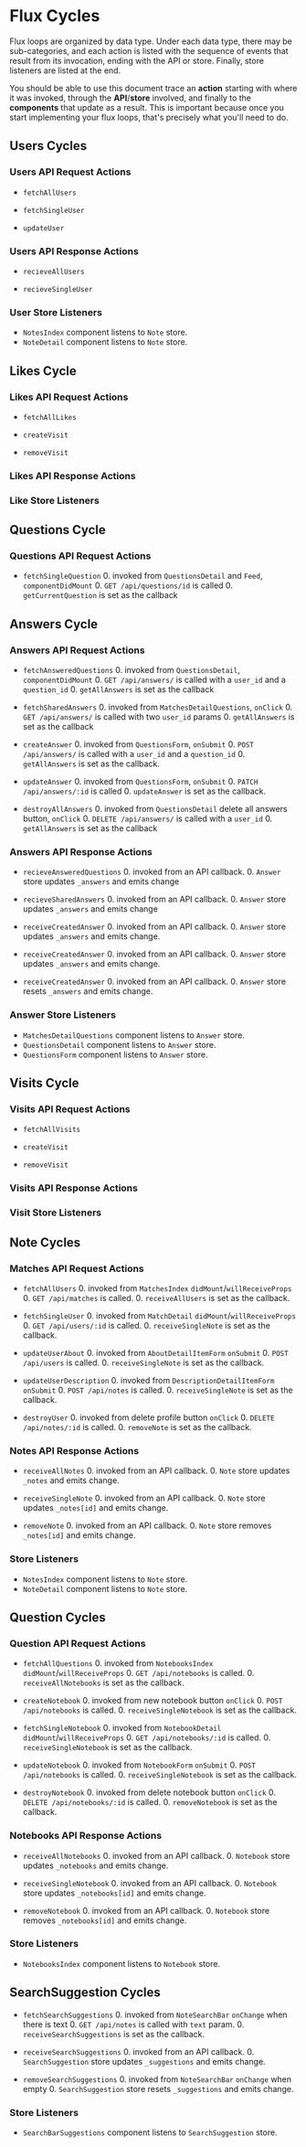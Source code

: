 # Flux Cycles

Flux loops are organized by data type. Under each data type, there may
be sub-categories, and each action is listed with the sequence of events
that result from its invocation, ending with the API or store. Finally,
store listeners are listed at the end.

You should be able to use this document trace an **action** starting
with where it was invoked, through the **API**/**store** involved, and
finally to the **components** that update as a result. This is important
because once you start implementing your flux loops, that's precisely
what you'll need to do.

## Users Cycles

### Users API Request Actions

* `fetchAllUsers`

* `fetchSingleUser`

* `updateUser`

### Users API Response Actions

* `recieveAllUsers`

* `recieveSingleUser`

### User Store Listeners

* `NotesIndex` component listens to `Note` store.
* `NoteDetail` component listens to `Note` store.


## Likes Cycle

### Likes API Request Actions

* `fetchAllLikes`

* `createVisit`

* `removeVisit`

### Likes API Response Actions

### Like Store Listeners






## Questions Cycle

### Questions API Request Actions

* `fetchSingleQuestion`
  0. invoked from `QuestionsDetail` and `Feed`, `componentDidMount`
  0. `GET /api/questions/id` is called
  0. `getCurrentQuestion` is set as the callback









## Answers Cycle

### Answers API Request Actions

* `fetchAnsweredQuestions`
  0. invoked from `QuestionsDetail`, `componentDidMount`
  0. `GET /api/answers/` is called with a `user_id` and a `question_id`
  0. `getAllAnswers` is set as the callback

* `fetchSharedAnswers`
  0. invoked from `MatchesDetailQuestions`, `onClick`
  0. `GET /api/answers/` is called with two `user_id` params
  0. `getAllAnswers` is set as the callback

* `createAnswer`
  0. invoked from `QuestionsForm`, `onSubmit`
  0. `POST /api/answers/` is called with a `user_id` and a `question_id`
  0. `getAllAnswers` is set as the callback.

* `updateAnswer`
  0. invoked from `QuestionsForm`, `onSubmit`
  0. `PATCH /api/answers/:id` is called
  0. `updateAnswer` is set as the callback.

* `destroyAllAnswers`
  0. invoked from `QuestionsDetail` delete all answers button, `onClick`
  0. `DELETE /api/answers/` is called with a `user_id`
  0. `getAllAnswers` is set as the callback

### Answers API Response Actions

* `recieveAnsweredQuestions`
  0. invoked from an API callback.
  0. `Answer` store updates `_answers` and emits change

* `recieveSharedAnswers`
  0. invoked from an API callback.
  0. `Answer` store updates `_answers` and emits change

* `receiveCreatedAnswer`
  0. invoked from an API callback.
  0. `Answer` store updates `_answers` and emits change.

* `receiveCreatedAnswer`
  0. invoked from an API callback.
  0. `Answer` store updates `_answers` and emits change.

* `receiveCreatedAnswer`
  0. invoked from an API callback.
  0. `Answer` store resets `_answers` and emits change.

### Answer Store Listeners

* `MatchesDetailQuestions` component listens to `Answer` store.
* `QuestionsDetail` component listens to `Answer` store.
* `QuestionsForm` component listens to `Answer` store.





## Visits Cycle

### Visits API Request Actions

* `fetchAllVisits`

* `createVisit`

* `removeVisit`

### Visits API Response Actions

### Visit Store Listeners













## Note Cycles

### Matches API Request Actions

* `fetchAllUsers`
  0. invoked from `MatchesIndex` `didMount`/`willReceiveProps`
  0. `GET /api/matches` is called.
  0. `receiveAllUsers` is set as the callback.
<!--
* `createNote`
  0. invoked from new note button `onClick`
  0. `POST /api/notes` is called.
  0. `receiveSingleNote` is set as the callback. -->

* `fetchSingleUser`
  0. invoked from `MatchDetail` `didMount`/`willReceiveProps`
  0. `GET /api/users/:id` is called.
  0. `receiveSingleNote` is set as the callback.

* `updateUserAbout`
  0. invoked from `AboutDetailItemForm` `onSubmit`
  0. `POST /api/users` is called.
  0. `receiveSingleNote` is set as the callback.

* `updateUserDescription`
  0. invoked from `DescriptionDetailItemForm` `onSubmit`
  0. `POST /api/notes` is called.
  0. `receiveSingleNote` is set as the callback.

* `destroyUser`
  0. invoked from delete profile button `onClick`
  0. `DELETE /api/notes/:id` is called.
  0. `removeNote` is set as the callback.








### Notes API Response Actions

* `receiveAllNotes`
  0. invoked from an API callback.
  0. `Note` store updates `_notes` and emits change.

* `receiveSingleNote`
  0. invoked from an API callback.
  0. `Note` store updates `_notes[id]` and emits change.

* `removeNote`
  0. invoked from an API callback.
  0. `Note` store removes `_notes[id]` and emits change.

### Store Listeners

* `NotesIndex` component listens to `Note` store.
* `NoteDetail` component listens to `Note` store.


## Question Cycles

### Question API Request Actions

* `fetchAllQuestions`
  0. invoked from `NotebooksIndex` `didMount`/`willReceiveProps`
  0. `GET /api/notebooks` is called.
  0. `receiveAllNotebooks` is set as the callback.

* `createNotebook`
  0. invoked from new notebook button `onClick`
  0. `POST /api/notebooks` is called.
  0. `receiveSingleNotebook` is set as the callback.

* `fetchSingleNotebook`
  0. invoked from `NotebookDetail` `didMount`/`willReceiveProps`
  0. `GET /api/notebooks/:id` is called.
  0. `receiveSingleNotebook` is set as the callback.

* `updateNotebook`
  0. invoked from `NotebookForm` `onSubmit`
  0. `POST /api/notebooks` is called.
  0. `receiveSingleNotebook` is set as the callback.

* `destroyNotebook`
  0. invoked from delete notebook button `onClick`
  0. `DELETE /api/notebooks/:id` is called.
  0. `removeNotebook` is set as the callback.

### Notebooks API Response Actions

* `receiveAllNotebooks`
  0. invoked from an API callback.
  0. `Notebook` store updates `_notebooks` and emits change.

* `receiveSingleNotebook`
  0. invoked from an API callback.
  0. `Notebook` store updates `_notebooks[id]` and emits change.

* `removeNotebook`
  0. invoked from an API callback.
  0. `Notebook` store removes `_notebooks[id]` and emits change.

### Store Listeners

* `NotebooksIndex` component listens to `Notebook` store.


## SearchSuggestion Cycles

* `fetchSearchSuggestions`
  0. invoked from `NoteSearchBar` `onChange` when there is text
  0. `GET /api/notes` is called with `text` param.
  0. `receiveSearchSuggestions` is set as the callback.

* `receiveSearchSuggestions`
  0. invoked from an API callback.
  0. `SearchSuggestion` store updates `_suggestions` and emits change.

* `removeSearchSuggestions`
  0. invoked from `NoteSearchBar` `onChange` when empty
  0. `SearchSuggestion` store resets `_suggestions` and emits change.

### Store Listeners

* `SearchBarSuggestions` component listens to `SearchSuggestion` store.
